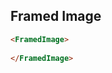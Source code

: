 ## Framed Image
 
<div data-examples="framed-img"></div>

```html
<FramedImage>
    
</FramedImage>
```
